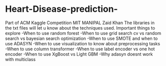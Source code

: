 # Heart-Disease-prediction-
Part of ACM Kaggle Competition MIT MANIPAL Zaid Khan
  The libraries in the txt files will let u know about the techniques used.
Important things to explore
-When to use random forest
-When to use grid search cv vs random search vs bayesian search optimization
-When to use SMOTE and when to use ADASYN
-When to use visualization to know about preprocessing tasks
-When to use column transformer
-When to use label encoder vs one hot encoder
-When to use XgBoost vs Light GBM
-Why adasyn doesnt work with multiclass

